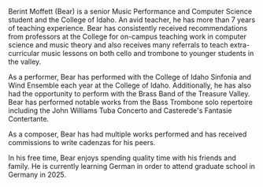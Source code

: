 Berint Moffett (Bear) is a senior Music Performance and Computer Science
student and the College of Idaho. An avid teacher, he has more than 7 years of
teaching experience. Bear has consistently received recommendations from
professors at the College for on-campus teaching work in computer science and
music theory and also receives many referrals to teach extra-curricular music
lessons on both cello and trombone to younger students in the valley.

As a performer, Bear has performed with the College of Idaho Sinfonia and Wind
Ensemble each year at the College of Idaho. Additionally, he has also had the
opportunity to perform with the Brass Band of the Treasure Valley. Bear has
performed notable works from the Bass Trombone solo repertoire including the
John Williams Tuba Concerto and Casterede's Fantasie Contertante.

As a composer, Bear has had multiple works performed and has received
commissions to write cadenzas for his peers.

In his free time, Bear enjoys spending quality time with his friends and
family. He is currently learning German in order to attend graduate school in
Germany in 2025.
